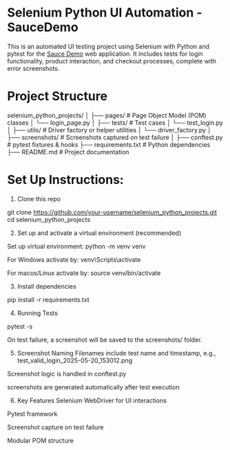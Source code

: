 # Selenium Python UI Automation - SauceDemo

This is an automated UI testing project using Selenium with Python and pytest for the [Sauce Demo](https://www.saucedemo.com/) web application. It includes tests for login functionality, product interaction, and checkout processes, complete with error screenshots.


# Project Structure

selenium_python_projects/
│
├── pages/ # Page Object Model (POM) classes
│ └── login_page.py
│
├── tests/ # Test cases
│ └── test_login.py
│
├── utils/ # Driver factory or helper utilities
│ └── driver_factory.py
│
├── screenshots/ # Screenshots captured on test failure
│
├── conftest.py # pytest fixtures & hooks
├── requirements.txt # Python dependencies
├── README.md # Project documentation



# Set Up Instructions:

1. Clone this repo

git clone https://github.com/your-username/selenium_python_projects.git
cd selenium_python_projects

2. Set up and activate a virtual environment (recommended)

Set up virtual environment: python -m venv venv

For Windows activate by: venv\Scripts\activate 

For macos/Linux activate by: source venv/bin/activate 

3. Install dependencies

pip install -r requirements.txt

4. Running Tests

pytest -s

On test failure, a screenshot will be saved to the screenshots/ folder.

5. Screenshot Naming 
Filenames include test name and timestamp, e.g., test_valid_login_2025-05-20_153012.png

Screenshot logic is handled in conftest.py

screenshots are generated automatically after test execution

6. Key Features
Selenium WebDriver for UI interactions

Pytest framework

Screenshot capture on test failure

Modular POM structure

